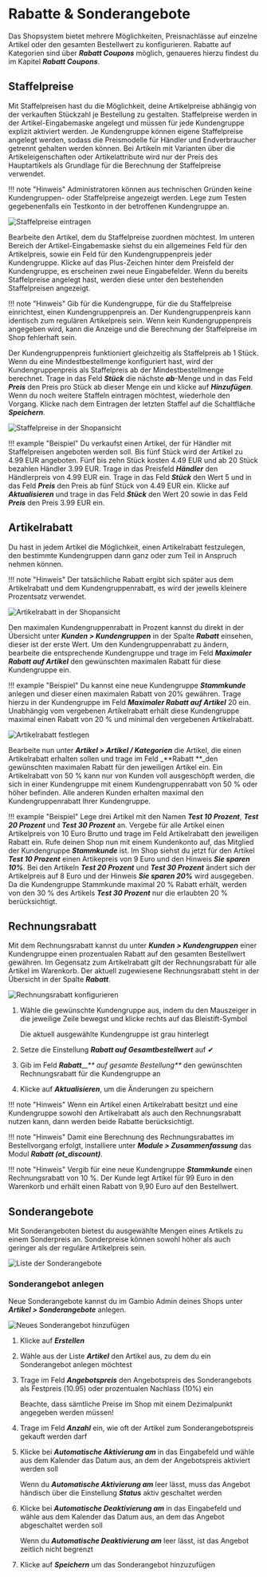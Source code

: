 # Rabatte & Sonderangebote

Das Shopsystem bietet mehrere Möglichkeiten, Preisnachlässe auf einzelne Artikel oder den gesamten Bestellwert zu konfigurieren. Rabatte auf Kategorien sind über _**Rabatt Coupons**_ möglich, genaueres hierzu findest du im Kapitel _**Rabatt Coupons**_.

## Staffelpreise

Mit Staffelpreisen hast du die Möglichkeit, deine Artikelpreise abhängig von der verkauften Stückzahl je Bestellung zu gestalten. Staffelpreise werden in der Artikel-Eingabemaske angelegt und müssen für jede Kundengruppe explizit aktiviert werden. Je Kundengruppe können eigene Staffelpreise angelegt werden, sodass die Preismodelle für Händler und Endverbraucher getrennt gehalten werden können. Bei Artikeln mit Varianten über die Artikeleigenschaften oder Artikelattribute wird nur der Preis des Hauptartikels als Grundlage für die Berechnung der Staffelpreise verwendet.

!!! note "Hinweis" 
	 Administratoren können aus technischen Gründen keine Kundengruppen- oder Staffelpreise angezeigt werden. Lege zum Testen gegebenenfalls ein Testkonto in der betroffenen Kundengruppe an.

![](../Bilder/ArtikelUNDKategorien_RabatteUNDSonderangebote_Staffelpreise_StaffelpreiseEintragen.png "Staffelpreise eintragen")

Bearbeite den Artikel, dem du Staffelpreise zuordnen möchtest. Im unteren Bereich der Artikel-Eingabemaske siehst du ein allgemeines Feld für den Artikelpreis, sowie ein Feld für den Kundengruppenpreis jeder Kundengruppe. Klicke auf das Plus-Zeichen hinter dem Preisfeld der Kundengruppe, es erscheinen zwei neue Eingabefelder. Wenn du bereits Staffelpreise angelegt hast, werden diese unter den bestehenden Staffelpreisen angezeigt.

!!! note "Hinweis" 
	 Gib für die Kundengruppe, für die du Staffelpreise einrichtest, einen Kundengruppenpreis an. Der Kundengruppenpreis kann identisch zum regulären Artikelpreis sein. Wenn kein Kundengruppenpreis angegeben wird, kann die Anzeige und die Berechnung der Staffelpreise im Shop fehlerhaft sein.

Der Kundengruppenpreis funktioniert gleichzeitig als Staffelpreis ab 1 Stück. Wenn du eine Mindestbestellmenge konfiguriert hast, wird der Kundengruppenpreis als Staffelpreis ab der Mindestbestellmenge berechnet. Trage in das Feld _**Stück**_ die nächste _**ab**_-Menge und in das Feld _**Preis**_ den Preis pro Stück ab dieser Menge ein und klicke auf _**Hinzufügen**_. Wenn du noch weitere Staffeln eintragen möchtest, wiederhole den Vorgang. Klicke nach dem Eintragen der letzten Staffel auf die Schaltfläche _**Speichern**_.

![](../Bilder/ArtikelUNDKategorien_RabatteUNDSonderangebote_Staffelpreise_StaffelpreiseInDerShopansicht.png "Staffelpreise in der Shopansicht")

!!! example "Beispiel" 
	 Du verkaufst einen Artikel, der für Händler mit Staffelpreisen angeboten werden soll. Bis fünf Stück wird der Artikel zu 4.99 EUR angeboten. Fünf bis zehn Stück kosten 4.49 EUR und ab 20 Stück bezahlen Händler 3.99 EUR. Trage in das Preisfeld _**Händler**_ den Händlerpreis von 4.99 EUR ein. Trage in das Feld _**Stück**_ den Wert 5 und in das Feld _**Preis**_ den Preis ab fünf Stück von 4.49 EUR ein. Klicke auf _**Aktualisieren**_ und trage in das Feld _**Stück**_ den Wert 20 sowie in das Feld _**Preis**_ den Preis 3.99 EUR ein.

## Artikelrabatt

Du hast in jedem Artikel die Möglichkeit, einen Artikelrabatt festzulegen, den bestimmte Kundengruppen dann ganz oder zum Teil in Anspruch nehmen können.

!!! note "Hinweis" 
	 Der tatsächliche Rabatt ergibt sich später aus dem Artikelrabatt und dem Kundengruppenrabatt, es wird der jeweils kleinere Prozentsatz verwendet.

![](../Bilder/ArtikelUNDKategorien_RabatteUNDSonderangebote_Artikelrabatt_ArtikelrabattInDerShopansicht.png "Artikelrabatt in der Shopansicht")

Den maximalen Kundengruppenrabatt in Prozent kannst du direkt in der Übersicht unter _**Kunden \> Kundengruppen**_ in der Spalte _**Rabatt**_ einsehen, dieser ist der erste Wert. Um den Kundengruppenrabatt zu ändern, bearbeite die entsprechende Kundengruppe und trage im Feld _**Maximaler Rabatt auf Artikel**_ den gewünschten maximalen Rabatt für diese Kundengruppe ein.

!!! example "Beispiel" 
	 Du kannst eine neue Kundengruppe _**Stammkunde**_ anlegen und dieser einen maximalen Rabatt von 20% gewähren. Trage hierzu in der Kundengruppe im Feld _**Maximaler Rabatt auf Artikel**_ 20 ein. Unabhängig vom vergebenen Artikelrabatt erhält diese Kundengruppe maximal einen Rabatt von 20 % und minimal den vergebenen Artikelrabatt.

![](../Bilder/ArtikelUNDKategorien_RabatteUNDSonderangebote_Artikelrabatt_ArtikelrabattFestlegen.png "Artikelrabatt festlegen")

Bearbeite nun unter _**Artikel \> Artikel / Kategorien**_ die Artikel, die einen Artikelrabatt erhalten sollen und trage im Feld _**Rabatt **_den gewünschten maximalen Rabatt für den jeweiligen Artikel ein. Ein Artikelrabatt von 50 % kann nur von Kunden voll ausgeschöpft werden, die sich in einer Kundengruppe mit einem Kundengruppenrabatt von 50 % oder höher befinden. Alle anderen Kunden erhalten maximal den Kundengruppenrabatt Ihrer Kundengruppe.

!!! example "Beispiel" 
	 Lege drei Artikel mit den Namen _**Test 10 Prozent**_, _**Test 20 Prozent**_ und _**Test 30 Prozent**_ an. Vergebe für alle Artikel einen Artikelpreis von 10 Euro Brutto und trage im Feld Artikelrabatt den jeweiligen Rabatt ein. Rufe deinen Shop nun mit einem Kundenkonto auf, das Mitglied der Kundengruppe _**Stammkunde**_ ist. Im Shop siehst du jetzt für den Artikel _**Test 10 Prozent**_ einen Artikepreis von 9 Euro und den Hinweis _**Sie sparen 10%**_. Bei den Artikeln _**Test 20 Prozent**_ und _**Test 30 Prozent**_ ändert sich der Artikelpreis auf 8 Euro und der Hinweis _**Sie sparen 20%**_ wird ausgegeben. Da die Kundengruppe Stammkunde maximal 20 % Rabatt erhält, werden von den 30 % des Artikels _**Test 30 Prozent**_ nur die erlaubten 20 % berücksichtigt.

## Rechnungsrabatt

Mit dem Rechnungsrabatt kannst du unter _**Kunden \> Kundengruppen**_ einer Kundengruppe einen prozentualen Rabatt auf den gesamten Bestellwert gewähren. Im Gegensatz zum Artikelrabatt gilt der Rechnungsrabatt für alle Artikel im Warenkorb. Der aktuell zugewiesene Rechnungsrabatt steht in der Übersicht in der Spalte _**Rabatt**_.

![](../Bilder/ArtikelUNDKategorien_RabatteUNDSonderangebote_Rechnungsrabatt_RechnungsrabattKonfigurieren.png "Rechnungsrabatt konfigurieren")

1.  Wähle die gewünschte Kundengruppe aus, indem du den Mauszeiger in die jeweilige Zeile bewegst und klicke rechts auf das Bleistift-Symbol

    Die aktuell ausgewählte Kundengruppe ist grau hinterlegt

2.  Setze die Einstellung _**Rabatt auf Gesamtbestellwert**_ auf ✔
3.  Gib im Feld _**Rabatt**__** auf gesamte Bestellung**_ den gewünschten Rechnungsrabatt für die Kundengruppe an
4.  Klicke auf _**Aktualisieren**_, um die Änderungen zu speichern

!!! note "Hinweis" 
	 Wenn ein Artikel einen Artikelrabatt besitzt und eine Kundengruppe sowohl den Artikelrabatt als auch den Rechnungsrabatt nutzen kann, dann werden beide Rabatte berücksichtigt.

!!! note "Hinweis" 
	 Damit eine Berechnung des Rechnungsrabattes im Bestellvorgang erfolgt, installiere unter _**Module \> Zusammenfassung**_ das Modul _**Rabatt \(ot\_discount\)**_.

!!! note "Hinweis" 
	 Vergib für eine neue Kundengruppe _**Stammkunde**_ einen Rechnungsrabatt von 10 %. Der Kunde legt Artikel für 99 Euro in den Warenkorb und erhält einen Rabatt von 9,90 Euro auf den Bestellwert.

## Sonderangebote

Mit Sonderangeboten bietest du ausgewählte Mengen eines Artikels zu einem Sonderpreis an. Sonderpreise können sowohl höher als auch geringer als der reguläre Artikelpreis sein.

![](../Bilder/ArtikelUNDKategorien_RabatteUNDSonderangebote_Sonderangebote_ListeDerSonderangebote.png "Liste der Sonderangebote")

### Sonderangebot anlegen

Neue Sonderangebote kannst du im Gambio Admin deines Shops unter _**Artikel \> Sonderangebote**_ anlegen.

![](../Bilder/ArtikelUNDKategorien_RabatteUNDSonderangebote_Sonderangebote_NeuesSonderangebotHinzufuegen.png "Neues Sonderangebot hinzufügen")

1.  Klicke auf _**Erstellen**_
2.  Wähle aus der Liste _**Artikel**_ den Artikel aus, zu dem du ein Sonderangebot anlegen möchtest
3.  Trage im Feld _**Angebotspreis**_ den Angebotspreis des Sonderangebots als Festpreis \(10.95\) oder prozentualen Nachlass \(10%\) ein

    Beachte, dass sämtliche Preise im Shop mit einem Dezimalpunkt angegeben werden müssen!

4.  Trage im Feld _**Anzahl**_ ein, wie oft der Artikel zum Sonderangebotspreis gekauft werden darf
5.  Klicke bei _**Automatische Aktivierung am**_ in das Eingabefeld und wähle aus dem Kalender das Datum aus, an dem der Angebotspreis aktiviert werden soll

    Wenn du _**Automatische Aktivierung am**_ leer lässt, muss das Angebot händisch über die Einstellung _**Status**_ aktiv geschaltet werden

6.  Klicke bei _**Automatische Deaktivierung am**_ in das Eingabefeld und wähle aus dem Kalender das Datum aus, an dem das Angebot abgeschaltet werden soll

    Wenn du _**Automatische Deaktivierung am**_ leer lässt, ist das Angebot zeitlich nicht begrenzt

7.  Klicke auf _**Speichern**_ um das Sonderangebot hinzuzufügen